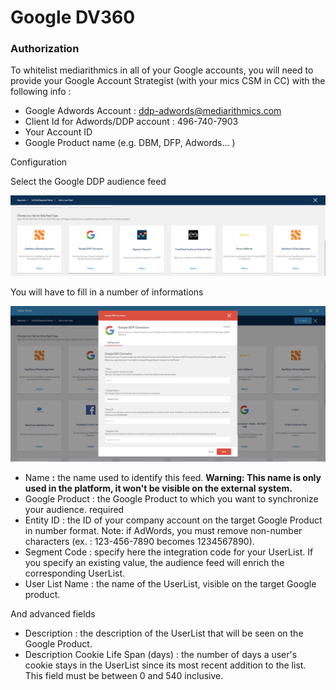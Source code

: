 # Google DV360

### Authorization

To whitelist mediarithmics in all of your Google accounts, you will need to provide your Google Account Strategist \(with your mics CSM in CC\) with the following info :

* Google Adwords Account : ddp-adwords@mediarithmics.com
* Client Id for Adwords/DDP account : 496-740-7903
* Your Account ID
* Google Product name \(e.g. DBM, DFP, Adwords… \)

Configuration

Select the Google DDP audience feed

![](../../.gitbook/assets/image%20%2852%29.png)

You will have to fill in a number of informations

![](../../.gitbook/assets/image%20%2848%29.png)

* Name **:** the name used to identify this feed. **Warning: This name is only used in the platform, it won't be visible on the external system.**
* Google Product : the Google Product to which you want to synchronize your audience. required 
* Entity ID : the ID of your company account on the target Google Product in number format. Note: if AdWords, you must remove non-number characters \(ex. : 123-456-7890 becomes 1234567890\).
* Segment Code : specify here the integration code for your UserList. If you specify an existing value, the audience feed will enrich the corresponding UserList. 
* User List Name : the name of the UserList, visible on the target Google product.

And advanced fields

* Description : the description of the UserList that will be seen on the Google Product.
* Description Cookie Life Span \(days\) : the number of days a user's cookie stays in the UserList since its most recent addition to the list. This field must be between 0 and 540 inclusive.

